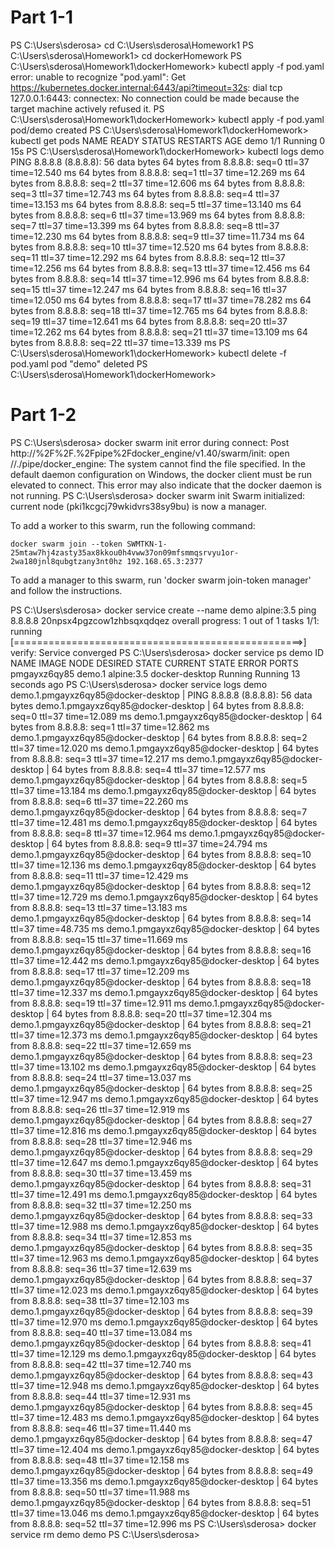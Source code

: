 # Part 1-1

PS C:\Users\sderosa> cd C:\Users\sderosa\Homework1
PS C:\Users\sderosa\Homework1> cd dockerHomework
PS C:\Users\sderosa\Homework1\dockerHomework> kubectl apply -f pod.yaml
error: unable to recognize "pod.yaml": Get https://kubernetes.docker.internal:6443/api?timeout=32s: dial tcp 127.0.0.1:6443: connectex: No connection could be made because the target machine actively refused it.
PS C:\Users\sderosa\Homework1\dockerHomework> kubectl apply -f pod.yaml
pod/demo created
PS C:\Users\sderosa\Homework1\dockerHomework> kubectl get pods
NAME   READY   STATUS    RESTARTS   AGE
demo   1/1     Running   0          15s
PS C:\Users\sderosa\Homework1\dockerHomework> kubectl logs demo
PING 8.8.8.8 (8.8.8.8): 56 data bytes
64 bytes from 8.8.8.8: seq=0 ttl=37 time=12.540 ms
64 bytes from 8.8.8.8: seq=1 ttl=37 time=12.269 ms
64 bytes from 8.8.8.8: seq=2 ttl=37 time=12.606 ms
64 bytes from 8.8.8.8: seq=3 ttl=37 time=12.743 ms
64 bytes from 8.8.8.8: seq=4 ttl=37 time=13.153 ms
64 bytes from 8.8.8.8: seq=5 ttl=37 time=13.140 ms
64 bytes from 8.8.8.8: seq=6 ttl=37 time=13.969 ms
64 bytes from 8.8.8.8: seq=7 ttl=37 time=13.399 ms
64 bytes from 8.8.8.8: seq=8 ttl=37 time=12.230 ms
64 bytes from 8.8.8.8: seq=9 ttl=37 time=11.734 ms
64 bytes from 8.8.8.8: seq=10 ttl=37 time=12.520 ms
64 bytes from 8.8.8.8: seq=11 ttl=37 time=12.292 ms
64 bytes from 8.8.8.8: seq=12 ttl=37 time=12.256 ms
64 bytes from 8.8.8.8: seq=13 ttl=37 time=12.456 ms
64 bytes from 8.8.8.8: seq=14 ttl=37 time=12.996 ms
64 bytes from 8.8.8.8: seq=15 ttl=37 time=12.247 ms
64 bytes from 8.8.8.8: seq=16 ttl=37 time=12.050 ms
64 bytes from 8.8.8.8: seq=17 ttl=37 time=78.282 ms
64 bytes from 8.8.8.8: seq=18 ttl=37 time=12.765 ms
64 bytes from 8.8.8.8: seq=19 ttl=37 time=12.641 ms
64 bytes from 8.8.8.8: seq=20 ttl=37 time=12.262 ms
64 bytes from 8.8.8.8: seq=21 ttl=37 time=13.109 ms
64 bytes from 8.8.8.8: seq=22 ttl=37 time=13.339 ms
PS C:\Users\sderosa\Homework1\dockerHomework> kubectl delete -f pod.yaml
pod "demo" deleted
PS C:\Users\sderosa\Homework1\dockerHomework>


# Part 1-2
PS C:\Users\sderosa> docker swarm init
error during connect: Post http://%2F%2F.%2Fpipe%2Fdocker_engine/v1.40/swarm/init: open //./pipe/docker_engine: The system cannot find the file specified. In the default daemon configuration on Windows, the docker client must be run elevated to connect. This error may also indicate that the docker daemon is not running.
PS C:\Users\sderosa> docker swarm init
Swarm initialized: current node (pki1kcgcj79wkidvrs38sy9bu) is now a manager.

To add a worker to this swarm, run the following command:

    docker swarm join --token SWMTKN-1-25mtaw7hj4zasty35ax8kkou0h4vww37on09mfsmmqsrvyu1or-2wa180jnl8qubgtzany3nt0hz 192.168.65.3:2377

To add a manager to this swarm, run 'docker swarm join-token manager' and follow the instructions.

PS C:\Users\sderosa> docker service create --name demo alpine:3.5 ping 8.8.8.8
20npsx4pgzcow1zhbsqxqdqez
overall progress: 1 out of 1 tasks
1/1: running   [==================================================>]
verify: Service converged
PS C:\Users\sderosa> docker service ps demo
ID                  NAME                IMAGE               NODE                DESIRED STATE       CURRENT STATE            ERROR               PORTS
pmgayxz6qy85        demo.1              alpine:3.5          docker-desktop      Running             Running 13 seconds ago
PS C:\Users\sderosa> docker service logs demo
demo.1.pmgayxz6qy85@docker-desktop    | PING 8.8.8.8 (8.8.8.8): 56 data bytes
demo.1.pmgayxz6qy85@docker-desktop    | 64 bytes from 8.8.8.8: seq=0 ttl=37 time=12.089 ms
demo.1.pmgayxz6qy85@docker-desktop    | 64 bytes from 8.8.8.8: seq=1 ttl=37 time=12.862 ms
demo.1.pmgayxz6qy85@docker-desktop    | 64 bytes from 8.8.8.8: seq=2 ttl=37 time=12.020 ms
demo.1.pmgayxz6qy85@docker-desktop    | 64 bytes from 8.8.8.8: seq=3 ttl=37 time=12.217 ms
demo.1.pmgayxz6qy85@docker-desktop    | 64 bytes from 8.8.8.8: seq=4 ttl=37 time=12.577 ms
demo.1.pmgayxz6qy85@docker-desktop    | 64 bytes from 8.8.8.8: seq=5 ttl=37 time=13.184 ms
demo.1.pmgayxz6qy85@docker-desktop    | 64 bytes from 8.8.8.8: seq=6 ttl=37 time=22.260 ms
demo.1.pmgayxz6qy85@docker-desktop    | 64 bytes from 8.8.8.8: seq=7 ttl=37 time=12.481 ms
demo.1.pmgayxz6qy85@docker-desktop    | 64 bytes from 8.8.8.8: seq=8 ttl=37 time=12.964 ms
demo.1.pmgayxz6qy85@docker-desktop    | 64 bytes from 8.8.8.8: seq=9 ttl=37 time=24.794 ms
demo.1.pmgayxz6qy85@docker-desktop    | 64 bytes from 8.8.8.8: seq=10 ttl=37 time=12.136 ms
demo.1.pmgayxz6qy85@docker-desktop    | 64 bytes from 8.8.8.8: seq=11 ttl=37 time=12.429 ms
demo.1.pmgayxz6qy85@docker-desktop    | 64 bytes from 8.8.8.8: seq=12 ttl=37 time=12.729 ms
demo.1.pmgayxz6qy85@docker-desktop    | 64 bytes from 8.8.8.8: seq=13 ttl=37 time=13.183 ms
demo.1.pmgayxz6qy85@docker-desktop    | 64 bytes from 8.8.8.8: seq=14 ttl=37 time=48.735 ms
demo.1.pmgayxz6qy85@docker-desktop    | 64 bytes from 8.8.8.8: seq=15 ttl=37 time=11.669 ms
demo.1.pmgayxz6qy85@docker-desktop    | 64 bytes from 8.8.8.8: seq=16 ttl=37 time=12.442 ms
demo.1.pmgayxz6qy85@docker-desktop    | 64 bytes from 8.8.8.8: seq=17 ttl=37 time=12.209 ms
demo.1.pmgayxz6qy85@docker-desktop    | 64 bytes from 8.8.8.8: seq=18 ttl=37 time=12.337 ms
demo.1.pmgayxz6qy85@docker-desktop    | 64 bytes from 8.8.8.8: seq=19 ttl=37 time=12.911 ms
demo.1.pmgayxz6qy85@docker-desktop    | 64 bytes from 8.8.8.8: seq=20 ttl=37 time=12.304 ms
demo.1.pmgayxz6qy85@docker-desktop    | 64 bytes from 8.8.8.8: seq=21 ttl=37 time=12.373 ms
demo.1.pmgayxz6qy85@docker-desktop    | 64 bytes from 8.8.8.8: seq=22 ttl=37 time=12.659 ms
demo.1.pmgayxz6qy85@docker-desktop    | 64 bytes from 8.8.8.8: seq=23 ttl=37 time=13.102 ms
demo.1.pmgayxz6qy85@docker-desktop    | 64 bytes from 8.8.8.8: seq=24 ttl=37 time=13.037 ms
demo.1.pmgayxz6qy85@docker-desktop    | 64 bytes from 8.8.8.8: seq=25 ttl=37 time=12.947 ms
demo.1.pmgayxz6qy85@docker-desktop    | 64 bytes from 8.8.8.8: seq=26 ttl=37 time=12.919 ms
demo.1.pmgayxz6qy85@docker-desktop    | 64 bytes from 8.8.8.8: seq=27 ttl=37 time=12.816 ms
demo.1.pmgayxz6qy85@docker-desktop    | 64 bytes from 8.8.8.8: seq=28 ttl=37 time=12.946 ms
demo.1.pmgayxz6qy85@docker-desktop    | 64 bytes from 8.8.8.8: seq=29 ttl=37 time=12.647 ms
demo.1.pmgayxz6qy85@docker-desktop    | 64 bytes from 8.8.8.8: seq=30 ttl=37 time=13.459 ms
demo.1.pmgayxz6qy85@docker-desktop    | 64 bytes from 8.8.8.8: seq=31 ttl=37 time=12.491 ms
demo.1.pmgayxz6qy85@docker-desktop    | 64 bytes from 8.8.8.8: seq=32 ttl=37 time=12.250 ms
demo.1.pmgayxz6qy85@docker-desktop    | 64 bytes from 8.8.8.8: seq=33 ttl=37 time=12.988 ms
demo.1.pmgayxz6qy85@docker-desktop    | 64 bytes from 8.8.8.8: seq=34 ttl=37 time=12.853 ms
demo.1.pmgayxz6qy85@docker-desktop    | 64 bytes from 8.8.8.8: seq=35 ttl=37 time=12.963 ms
demo.1.pmgayxz6qy85@docker-desktop    | 64 bytes from 8.8.8.8: seq=36 ttl=37 time=12.639 ms
demo.1.pmgayxz6qy85@docker-desktop    | 64 bytes from 8.8.8.8: seq=37 ttl=37 time=12.023 ms
demo.1.pmgayxz6qy85@docker-desktop    | 64 bytes from 8.8.8.8: seq=38 ttl=37 time=12.103 ms
demo.1.pmgayxz6qy85@docker-desktop    | 64 bytes from 8.8.8.8: seq=39 ttl=37 time=12.970 ms
demo.1.pmgayxz6qy85@docker-desktop    | 64 bytes from 8.8.8.8: seq=40 ttl=37 time=13.084 ms
demo.1.pmgayxz6qy85@docker-desktop    | 64 bytes from 8.8.8.8: seq=41 ttl=37 time=12.129 ms
demo.1.pmgayxz6qy85@docker-desktop    | 64 bytes from 8.8.8.8: seq=42 ttl=37 time=12.740 ms
demo.1.pmgayxz6qy85@docker-desktop    | 64 bytes from 8.8.8.8: seq=43 ttl=37 time=12.948 ms
demo.1.pmgayxz6qy85@docker-desktop    | 64 bytes from 8.8.8.8: seq=44 ttl=37 time=12.931 ms
demo.1.pmgayxz6qy85@docker-desktop    | 64 bytes from 8.8.8.8: seq=45 ttl=37 time=12.483 ms
demo.1.pmgayxz6qy85@docker-desktop    | 64 bytes from 8.8.8.8: seq=46 ttl=37 time=11.440 ms
demo.1.pmgayxz6qy85@docker-desktop    | 64 bytes from 8.8.8.8: seq=47 ttl=37 time=12.404 ms
demo.1.pmgayxz6qy85@docker-desktop    | 64 bytes from 8.8.8.8: seq=48 ttl=37 time=12.158 ms
demo.1.pmgayxz6qy85@docker-desktop    | 64 bytes from 8.8.8.8: seq=49 ttl=37 time=13.356 ms
demo.1.pmgayxz6qy85@docker-desktop    | 64 bytes from 8.8.8.8: seq=50 ttl=37 time=11.988 ms
demo.1.pmgayxz6qy85@docker-desktop    | 64 bytes from 8.8.8.8: seq=51 ttl=37 time=13.046 ms
demo.1.pmgayxz6qy85@docker-desktop    | 64 bytes from 8.8.8.8: seq=52 ttl=37 time=12.996 ms
PS C:\Users\sderosa> docker service rm demo
demo
PS C:\Users\sderosa>
